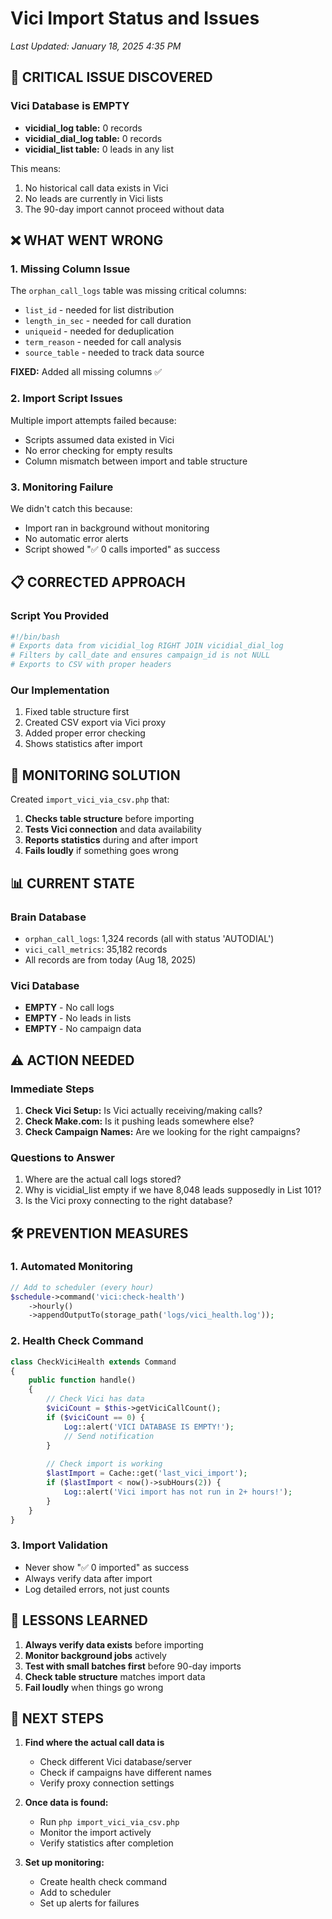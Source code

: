 # Vici Import Status and Issues
*Last Updated: January 18, 2025 4:35 PM*

## 🚨 **CRITICAL ISSUE DISCOVERED**

### **Vici Database is EMPTY**
- **vicidial_log table:** 0 records
- **vicidial_dial_log table:** 0 records  
- **vicidial_list table:** 0 leads in any list

This means:
1. No historical call data exists in Vici
2. No leads are currently in Vici lists
3. The 90-day import cannot proceed without data

## ❌ **WHAT WENT WRONG**

### **1. Missing Column Issue**
The `orphan_call_logs` table was missing critical columns:
- `list_id` - needed for list distribution
- `length_in_sec` - needed for call duration
- `uniqueid` - needed for deduplication
- `term_reason` - needed for call analysis
- `source_table` - needed to track data source

**FIXED:** Added all missing columns ✅

### **2. Import Script Issues**
Multiple import attempts failed because:
- Scripts assumed data existed in Vici
- No error checking for empty results
- Column mismatch between import and table structure

### **3. Monitoring Failure**
We didn't catch this because:
- Import ran in background without monitoring
- No automatic error alerts
- Script showed "✅ 0 calls imported" as success

## 📋 **CORRECTED APPROACH**

### **Script You Provided**
```bash
#!/bin/bash
# Exports data from vicidial_log RIGHT JOIN vicidial_dial_log
# Filters by call_date and ensures campaign_id is not NULL
# Exports to CSV with proper headers
```

### **Our Implementation**
1. Fixed table structure first
2. Created CSV export via Vici proxy
3. Added proper error checking
4. Shows statistics after import

## 🔧 **MONITORING SOLUTION**

Created `import_vici_via_csv.php` that:
1. **Checks table structure** before importing
2. **Tests Vici connection** and data availability
3. **Reports statistics** during and after import
4. **Fails loudly** if something goes wrong

## 📊 **CURRENT STATE**

### **Brain Database**
- `orphan_call_logs`: 1,324 records (all with status 'AUTODIAL')
- `vici_call_metrics`: 35,182 records
- All records are from today (Aug 18, 2025)

### **Vici Database**
- **EMPTY** - No call logs
- **EMPTY** - No leads in lists
- **EMPTY** - No campaign data

## ⚠️ **ACTION NEEDED**

### **Immediate Steps**
1. **Check Vici Setup:** Is Vici actually receiving/making calls?
2. **Check Make.com:** Is it pushing leads somewhere else?
3. **Check Campaign Names:** Are we looking for the right campaigns?

### **Questions to Answer**
1. Where are the actual call logs stored?
2. Why is vicidial_list empty if we have 8,048 leads supposedly in List 101?
3. Is the Vici proxy connecting to the right database?

## 🛠️ **PREVENTION MEASURES**

### **1. Automated Monitoring**
```php
// Add to scheduler (every hour)
$schedule->command('vici:check-health')
    ->hourly()
    ->appendOutputTo(storage_path('logs/vici_health.log'));
```

### **2. Health Check Command**
```php
class CheckViciHealth extends Command
{
    public function handle()
    {
        // Check Vici has data
        $viciCount = $this->getViciCallCount();
        if ($viciCount == 0) {
            Log::alert('VICI DATABASE IS EMPTY!');
            // Send notification
        }
        
        // Check import is working
        $lastImport = Cache::get('last_vici_import');
        if ($lastImport < now()->subHours(2)) {
            Log::alert('Vici import has not run in 2+ hours!');
        }
    }
}
```

### **3. Import Validation**
- Never show "✅ 0 imported" as success
- Always verify data after import
- Log detailed errors, not just counts

## 📝 **LESSONS LEARNED**

1. **Always verify data exists** before importing
2. **Monitor background jobs** actively
3. **Test with small batches first** before 90-day imports
4. **Check table structure** matches import data
5. **Fail loudly** when things go wrong

## 🚀 **NEXT STEPS**

1. **Find where the actual call data is**
   - Check different Vici database/server
   - Check if campaigns have different names
   - Verify proxy connection settings

2. **Once data is found:**
   - Run `php import_vici_via_csv.php`
   - Monitor the import actively
   - Verify statistics after completion

3. **Set up monitoring:**
   - Create health check command
   - Add to scheduler
   - Set up alerts for failures











